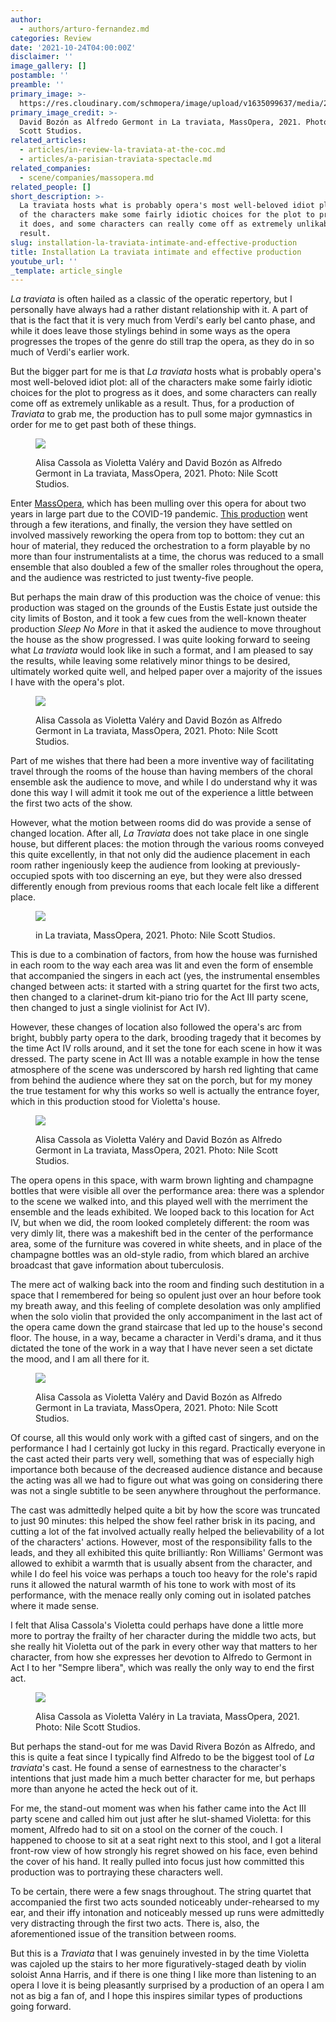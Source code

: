 ```yaml
---
author:
  - authors/arturo-fernandez.md
categories: Review
date: '2021-10-24T04:00:00Z'
disclaimer: ''
image_gallery: []
postamble: ''
preamble: ''
primary_image: >-
  https://res.cloudinary.com/schmopera/image/upload/v1635099637/media/2021/10/sqMassOpera_Traviata_Fourth_159_rey5fy.jpg
primary_image_credit: >-
  David Bozón as Alfredo Germont in La traviata, MassOpera, 2021. Photo: Nile
  Scott Studios.
related_articles:
  - articles/in-review-la-traviata-at-the-coc.md
  - articles/a-parisian-traviata-spectacle.md
related_companies:
  - scene/companies/massopera.md
related_people: []
short_description: >-
  La traviata hosts what is probably opera's most well-beloved idiot plot: all
  of the characters make some fairly idiotic choices for the plot to progress as
  it does, and some characters can really come off as extremely unlikable as a
  result.
slug: installation-la-traviata-intimate-and-effective-production
title: Installation La traviata intimate and effective production
youtube_url: ''
_template: article_single
---
```


_La traviata_ is often hailed as a classic of the operatic repertory, but I personally have always had a rather distant relationship with it. A part of that is the fact that it is very much from Verdi's early bel canto phase, and while it does leave those stylings behind in some ways as the opera progresses the tropes of the genre do still trap the opera, as they do in so much of Verdi's earlier work.

But the bigger part for me is that _La traviata_ hosts what is probably opera's most well-beloved idiot plot: all of the characters make some fairly idiotic choices for the plot to progress as it does, and some characters can really come off as extremely unlikable as a result. Thus, for a production of _Traviata_ to grab me, the production has to pull some major gymnastics in order for me to get past both of these things.

<figure data-type="image">

![](https://res.cloudinary.com/schmopera/image/upload/v1635099814/media/2021/10/MassOpera_Traviata_Fourth_024_fg4p2h.jpg)

<figcaption>Alisa Cassola as Violetta Valéry and David Bozón as Alfredo Germont in La traviata, MassOpera, 2021. Photo: Nile Scott Studios.</figcaption>

</figure>

Enter [MassOpera](/scene/companies/massopera/), which has been mulling over this opera for about two years in large part due to the COVID-19 pandemic. [This production](https://massopera.org/events/la-traviata/) went through a few iterations, and finally, the version they have settled on involved massively reworking the opera from top to bottom: they cut an hour of material, they reduced the orchestration to a form playable by no more than four instrumentalists at a time, the chorus was reduced to a small ensemble that also doubled a few of the smaller roles throughout the opera, and the audience was restricted to just twenty-five people.

But perhaps the main draw of this production was the choice of venue: this production was staged on the grounds of the Eustis Estate just outside the city limits of Boston, and it took a few cues from the well-known theater production _Sleep No More_ in that it asked the audience to move throughout the house as the show progressed. I was quite looking forward to seeing what _La traviata_ would look like in such a format, and I am pleased to say the results, while leaving some relatively minor things to be desired, ultimately worked quite well, and helped paper over a majority of the issues I have with the opera's plot.

<figure data-type="image">

![](https://res.cloudinary.com/schmopera/image/upload/v1635099850/media/2021/10/MassOpera_Traviata_Fourth_032_wedwa1.jpg)

<figcaption>Alisa Cassola as Violetta Valéry and David Bozón as Alfredo Germont in La traviata, MassOpera, 2021. Photo: Nile Scott Studios.</figcaption>

</figure>

Part of me wishes that there had been a more inventive way of facilitating travel through the rooms of the house than having members of the choral ensemble ask the audience to move, and while I do understand why it was done this way I will admit it took me out of the experience a little between the first two acts of the show.

However, what the motion between rooms did do was provide a sense of changed location. After all, _La Traviata_ does not take place in one single house, but different places: the motion through the various rooms conveyed this quite excellently, in that not only did the audience placement in each room rather ingeniously keep the audience from looking at previously-occupied spots with too discerning an eye, but they were also dressed differently enough from previous rooms that each locale felt like a different place.

<figure data-type="image">

![](https://res.cloudinary.com/schmopera/image/upload/v1635099869/media/2021/10/MassOpera_Traviata_Fourth_070_rmw3hr.jpg)

<figcaption> in La traviata, MassOpera, 2021. Photo: Nile Scott Studios.</figcaption>

</figure>

This is due to a combination of factors, from how the house was furnished in each room to the way each area was lit and even the form of ensemble that accompanied the singers in each act (yes, the instrumental ensembles changed between acts: it started with a string quartet for the first two acts, then changed to a clarinet-drum kit-piano trio for the Act III party scene, then changed to just a single violinist for Act IV).

However, these changes of location also followed the opera's arc from bright, bubbly party opera to the dark, brooding tragedy that it becomes by the time Act IV rolls around, and it set the tone for each scene in how it was dressed. The party scene in Act III was a notable example in how the tense atmosphere of the scene was underscored by harsh red lighting that came from behind the audience where they sat on the porch, but for my money the true testament for why this works so well is actually the entrance foyer, which in this production stood for Violetta's house.

<figure data-type="image">

![](https://res.cloudinary.com/schmopera/image/upload/v1635099885/media/2021/10/MassOpera_Traviata_Fourth_080_j7bszz.jpg)

<figcaption>Alisa Cassola as Violetta Valéry and David Bozón as Alfredo Germont in La traviata, MassOpera, 2021. Photo: Nile Scott Studios.</figcaption>

</figure>

The opera opens in this space, with warm brown lighting and champagne bottles that were visible all over the performance area: there was a splendor to the scene we walked into, and this played well with the merriment the ensemble and the leads exhibited. We looped back to this location for Act IV, but when we did, the room looked completely different: the room was very dimly lit, there was a makeshift bed in the center of the performance area, some of the furniture was covered in white sheets, and in place of the champagne bottles was an old-style radio, from which blared an archive broadcast that gave information about tuberculosis.

The mere act of walking back into the room and finding such destitution in a space that I remembered for being so opulent just over an hour before took my breath away, and this feeling of complete desolation was only amplified when the solo violin that provided the only accompaniment in the last act of the opera came down the grand staircase that led up to the house's second floor. The house, in a way, became a character in Verdi's drama, and it thus dictated the tone of the work in a way that I have never seen a set dictate the mood, and I am all there for it.

<figure data-type="image">

![](https://res.cloudinary.com/schmopera/image/upload/v1635099911/media/2021/10/MassOpera_Traviata_Fourth_090_otmjdj.jpg)

<figcaption>Alisa Cassola as Violetta Valéry and David Bozón as Alfredo Germont in La traviata, MassOpera, 2021. Photo: Nile Scott Studios.</figcaption>

</figure>

Of course, all this would only work with a gifted cast of singers, and on the performance I had I certainly got lucky in this regard. Practically everyone in the cast acted their parts very well, something that was of especially high importance both because of the decreased audience distance and because the acting was all we had to figure out what was going on considering there was not a single subtitle to be seen anywhere throughout the performance.

The cast was admittedly helped quite a bit by how the score was truncated to just 90 minutes: this helped the show feel rather brisk in its pacing, and cutting a lot of the fat involved actually really helped the believability of a lot of the characters' actions. However, most of the responsibility falls to the leads, and they all exhibited this quite brilliantly: Ron Williams' Germont was allowed to exhibit a warmth that is usually absent from the character, and while I do feel his voice was perhaps a touch too heavy for the role's rapid runs it allowed the natural warmth of his tone to work with most of its performance, with the menace really only coming out in isolated patches where it made sense.

I felt that Alisa Cassola's Violetta could perhaps have done a little more more to portray the frailty of her character during the middle two acts, but she really hit Violetta out of the park in every other way that matters to her character, from how she expresses her devotion to Alfredo to Germont in Act I to her "Sempre libera", which was really the only way to end the first act.

<figure data-type="image">

![](https://res.cloudinary.com/schmopera/image/upload/v1635099921/media/2021/10/MassOpera_Traviata_Fourth_105_bx15b9.jpg)

<figcaption>Alisa Cassola as Violetta Valéry in La traviata, MassOpera, 2021. Photo: Nile Scott Studios.</figcaption>

</figure>

But perhaps the stand-out for me was David Rivera Bozón as Alfredo, and this is quite a feat since I typically find Alfredo to be the biggest tool of _La traviata_'s cast. He found a sense of earnestness to the character's intentions that just made him a much better character for me, but perhaps more than anyone he acted the heck out of it.

For me, the stand-out moment was when his father came into the Act III party scene and called him out just after he slut-shamed Violetta: for this moment, Alfredo had to sit on a stool on the corner of the couch. I happened to choose to sit at a seat right next to this stool, and I got a literal front-row view of how strongly his regret showed on his face, even behind the cover of his hand. It really pulled into focus just how committed this production was to portraying these characters well.

To be certain, there were a few snags throughout. The string quartet that accompanied the first two acts sounded noticeably under-rehearsed to my ear, and their iffy intonation and noticeably messed up runs were admittedly very distracting through the first two acts. There is, also, the aforementioned issue of the transition between rooms.

But this is a _Traviata_ that I was genuinely invested in by the time Violetta was cajoled up the stairs to her more figuratively-staged death by violin soloist Anna Harris, and if there is one thing I like more than listening to an opera I love it is being pleasantly surprised by a production of an opera I am not as big a fan of, and I hope this inspires similar types of productions going forward.
